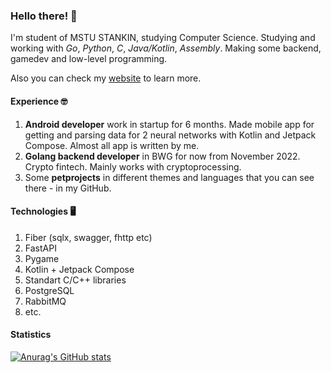 ### Hello there! 👋

I'm student of MSTU STANKIN, studying Computer Science.
Studying and working with *Go*, *Python*, *C*, *Java/Kotlin*, *Assembly*.
Making some backend, gamedev and low-level programming.

Also you can check my [website](http://sirop.live) to learn more.

#### Experience 🤓
1. **Android developer** work in startup for 6 months. Made mobile app for getting and parsing data for 2 neural networks with Kotlin and Jetpack Compose. Almost all app is written by me.
2. **Golang backend developer** in BWG for now from November 2022. Crypto fintech. Mainly works with cryptoprocessing.
3. Some **petprojects** in different themes and languages that you can see there - in my GitHub.

#### Technologies 🖥

1. Fiber (sqlx, swagger, fhttp etc)
2. FastAPI
3. Pygame
4. Kotlin + Jetpack Compose
5. Standart C/C++ libraries
6. PostgreSQL
7. RabbitMQ
8. etc.

#### Statistics

[![Anurag's GitHub stats](https://github-readme-stats.vercel.app/api?username=SiropTime)](https://github.com/anuraghazra/github-readme-stats)
<!--
**SiropTime/SiropTime** is a ✨ _special_ ✨ repository because its `README.md` (this file) appears on your GitHub profile.

Here are some ideas to get you started:

- 🔭 I’m currently working on mvlip, yandex-backend-school
- 🌱 I’m currently learning ...
- 👯 I’m looking to collaborate on ...
- 🤔 I’m looking for help with ...
- 💬 Ask me about ...
- 📫 How to reach me: ...
- 😄 Pronouns: ...
- ⚡ Fun fact: ...
-->
